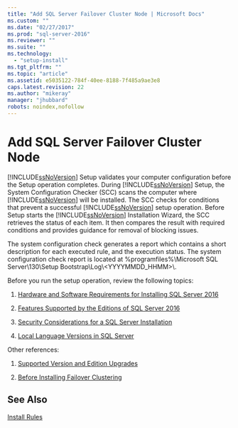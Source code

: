```yaml
---
title: "Add SQL Server Failover Cluster Node | Microsoft Docs"
ms.custom: ""
ms.date: "02/27/2017"
ms.prod: "sql-server-2016"
ms.reviewer: ""
ms.suite: ""
ms.technology: 
  - "setup-install"
ms.tgt_pltfrm: ""
ms.topic: "article"
ms.assetid: e5035122-784f-40ee-8188-7f485a9ae3e8
caps.latest.revision: 22
ms.author: "mikeray"
manager: "jhubbard"
robots: noindex,nofollow
---
```

# Add SQL Server Failover Cluster Node
  [!INCLUDE[ssNoVersion](../a9notintoc/includes/ssnoversion-md.md)] Setup validates your computer configuration before the Setup operation completes. During [!INCLUDE[ssNoVersion](../a9notintoc/includes/ssnoversion-md.md)] Setup, the System Configuration Checker (SCC) scans the computer where [!INCLUDE[ssNoVersion](../a9notintoc/includes/ssnoversion-md.md)] will be installed. The SCC checks for conditions that prevent a successful [!INCLUDE[ssNoVersion](../a9notintoc/includes/ssnoversion-md.md)] setup operation. Before Setup starts the [!INCLUDE[ssNoVersion](../a9notintoc/includes/ssnoversion-md.md)] Installation Wizard, the SCC retrieves the status of each item. It then compares the result with required conditions and provides guidance for removal of blocking issues.  
  
 The system configuration check generates a report which contains a short description for each executed rule, and the execution status. The system configuration check report is located at %programfiles%\Microsoft SQL Server\130\Setup Bootstrap\Log\\<YYYYMMDD_HHMM>\\.  
  
 Before you run the setup operation, review the following topics:  
  
1.  [Hardware and Software Requirements for Installing SQL Server 2016](../sql-server/install/hardware-and-software-requirements-for-installing-sql-server.md)  
  
2.  [Features Supported by the Editions of SQL Server 2016](../Topic/Features%20Supported%20by%20the%20Editions%20of%20SQL%20Server%202016.md)  
  
3.  [Security Considerations for a SQL Server Installation](../sql-server/install/security-considerations-for-a-sql-server-installation.md)  
  
4.  [Local Language Versions in SQL Server](../sql-server/install/local-language-versions-in-sql-server.md)  
  
 Other references:  
  
1.  [Supported Version and Edition Upgrades](../database-engine/install/windows/supported-version-and-edition-upgrades.md)  
  
2.  [Before Installing Failover Clustering](../sql-server/failover-clusters/install/before-installing-failover-clustering.md)  
  
## See Also  
 [Install Rules](../a9retired/install-rules.md)  
  
  